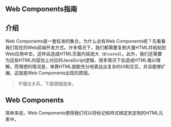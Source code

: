 Web Components指南----## 介绍Web Components是一套标准的集合。为什么会有Web Components呢？先看看我们现在的Web前端开发方式。许多情况下，我们都需要复制大量HTML并粘贴到Web应用中去，这样会造成HTML页面内容庞大（`Bloated`）。此外，我们还需要为这些HTML内容加上对应的JavaScript逻辑，很多情况下会造成HTML难以理解。而理想的情况是，单靠HTML就能充分地表达出复杂的UI和交互，并且能够扩展。这就是Web Components出现的原因。> 不懂没关系，下面细细道来。## Web Components简单来说，Web Components使得我们可以将标记和样式绑定到定制的HTML元素中。